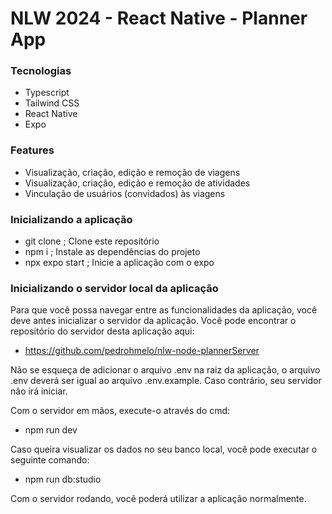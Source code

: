 # NLW 2024 - React Native - Planner App

### Tecnologias

- Typescript
- Tailwind CSS
- React Native
- Expo

### Features

- Visualização, criação, edição e remoção de viagens
- Visualização, criação, edição e remoção de atividades
- Vinculação de usuários (convidados) às viagens

### Inicializando a aplicação

- git clone ; Clone este repositório
- npm i ; Instale as dependências do projeto
- npx expo start ; Inicie a aplicação com o expo

### Inicializando o servidor local da aplicação

Para que você possa navegar entre as funcionalidades da aplicação, você deve antes inicializar o servidor da aplicação.
Você pode encontrar o repositório do servidor desta aplicação aqui:

- https://github.com/pedrohmelo/nlw-node-plannerServer

Não se esqueça de adicionar o arquivo .env na raiz da aplicação, o arquivo .env deverá ser igual ao arquivo .env.example. Caso contrário, seu servidor não irá iniciar.

Com o servidor em mãos, execute-o através do cmd:

- npm run dev

Caso queira visualizar os dados no seu banco local, você pode executar o seguinte comando:

- npm run db:studio

Com o servidor rodando, você poderá utilizar a aplicação normalmente.
